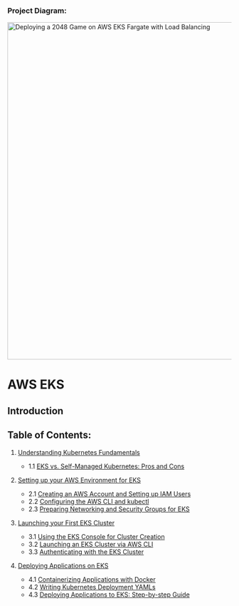### Project Diagram:
<img width="813" height="757" alt="Deploying a 2048 Game on AWS EKS Fargate with Load Balancing" src="https://github.com/user-attachments/assets/a59e7b40-235e-4217-8fa7-756aacf8ad28" />


# AWS EKS 

## Introduction

## Table of Contents:

1. [Understanding Kubernetes Fundamentals](#understanding-kubernetes-fundamentals)
   - 1.1 [EKS vs. Self-Managed Kubernetes: Pros and Cons](#eks-vs-self-managed-kubernetes-pros-and-cons)

2. [Setting up your AWS Environment for EKS](#setting-up-your-aws-environment-for-eks)
   - 2.1 [Creating an AWS Account and Setting up IAM Users](#creating-an-aws-account-and-setting-up-iam-users)
   - 2.2 [Configuring the AWS CLI and kubectl](#configuring-the-aws-cli-and-kubectl)
   - 2.3 [Preparing Networking and Security Groups for EKS](#preparing-networking-and-security-groups-for-eks)

3. [Launching your First EKS Cluster](#launching-your-first-eks-cluster)
   - 3.1 [Using the EKS Console for Cluster Creation](#using-the-eks-console-for-cluster-creation)
   - 3.2 [Launching an EKS Cluster via AWS CLI](#launching-an-eks-cluster-via-aws-cli)
   - 3.3 [Authenticating with the EKS Cluster](#authenticating-with-the-eks-cluster)

4. [Deploying Applications on EKS](#deploying-applications-on-eks)
   - 4.1 [Containerizing Applications with Docker](#containerizing-applications-with-docker)
   - 4.2 [Writing Kubernetes Deployment YAMLs](#writing-kubernetes-deployment-yamls)
   - 4.3 [Deploying Applications to EKS: Step-by-step Guide](#deploying-applications-to-eks-step-by-step-guide)
  

